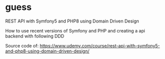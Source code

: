 # guess
REST API with Symfony5 and PHP8 using Domain Driven Design

How to use recent versions of Symfony and PHP and creating a api backend with following DDD

Source code of: https://www.udemy.com/course/rest-api-with-symfony5-and-php8-using-domain-driven-design/
